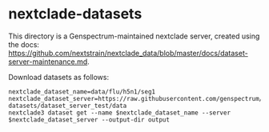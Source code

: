 # nextclade-datasets

This directory is a Genspectrum-maintained nextclade server, created using the docs: https://github.com/nextstrain/nextclade_data/blob/master/docs/dataset-server-maintenance.md. 


Download datasets as follows:
```
nextclade_dataset_name=data/flu/h5n1/seg1
nextclade_dataset_server=https://raw.githubusercontent.com/genspectrum/nextclade-datasets/dataset_server_test/data
nextclade3 dataset get --name $nextclade_dataset_name --server $nextclade_dataset_server --output-dir output
```